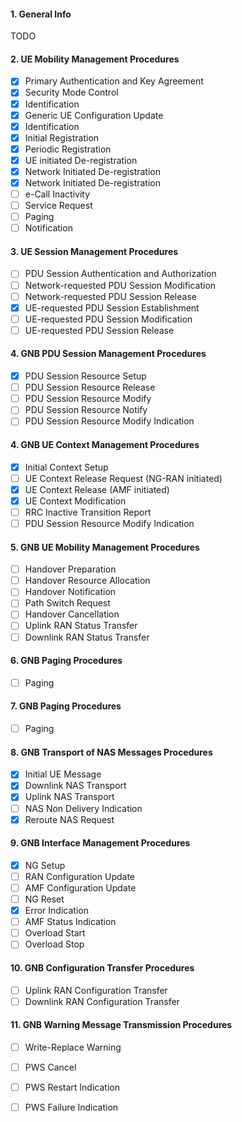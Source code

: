 #### 1. General Info
TODO

#### 2. UE Mobility Management Procedures
- [x] Primary Authentication and Key Agreement
- [x] Security Mode Control
- [x] Identification
- [x] Generic UE Configuration Update
- [x] Identification
- [x] Initial Registration
- [x] Periodic Registration
- [x] UE initiated De-registration
- [x] Network Initiated De-registration
- [x] Network Initiated De-registration
- [ ] e-Call Inactivity
- [ ] Service Request
- [ ] Paging
- [ ] Notification

#### 3. UE Session Management Procedures
- [ ] PDU Session Authentication and Authorization
- [ ] Network-requested PDU Session Modification
- [ ] Network-requested PDU Session Release
- [x] UE-requested PDU Session Establishment
- [ ] UE-requested PDU Session Modification
- [ ] UE-requested PDU Session Release

#### 4. GNB PDU Session Management Procedures
- [x] PDU Session Resource Setup
- [ ] PDU Session Resource Release
- [ ] PDU Session Resource Modify
- [ ] PDU Session Resource Notify
- [ ] PDU Session Resource Modify Indication

#### 4. GNB UE Context Management Procedures
- [x] Initial Context Setup
- [ ] UE Context Release Request (NG-RAN initiated)
- [x] UE Context Release (AMF initiated)
- [x] UE Context Modification
- [ ] RRC Inactive Transition Report
- [ ] PDU Session Resource Modify Indication

#### 5. GNB UE Mobility Management Procedures
- [ ] Handover Preparation
- [ ] Handover Resource Allocation
- [ ] Handover Notification
- [ ] Path Switch Request
- [ ] Handover Cancellation
- [ ] Uplink RAN Status Transfer
- [ ] Downlink RAN Status Transfer

#### 6. GNB Paging Procedures
- [ ] Paging

#### 7. GNB Paging Procedures
- [ ] Paging

#### 8. GNB Transport of NAS Messages Procedures
- [x] Initial UE Message
- [x] Downlink NAS Transport
- [x] Uplink NAS Transport
- [ ] NAS Non Delivery Indication
- [x] Reroute NAS Request

#### 9. GNB Interface Management Procedures
- [x] NG Setup
- [ ] RAN Configuration Update
- [ ] AMF Configuration Update
- [ ] NG Reset
- [x] Error Indication
- [ ] AMF Status Indication
- [ ] Overload Start
- [ ] Overload Stop

#### 10. GNB Configuration Transfer Procedures
- [ ] Uplink RAN Configuration Transfer
- [ ] Downlink RAN Configuration Transfer

#### 11. GNB Warning Message Transmission Procedures
- [ ] Write-Replace Warning
- [ ] PWS Cancel
- [ ] PWS Restart Indication
- [ ] PWS Failure Indication


